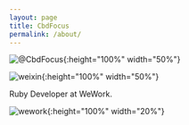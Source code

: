```yaml
---
layout: page
title: CbdFocus
permalink: /about/
---
```


![@CbdFocus](/wiki/wiki/face.jpeg){:height="100%" width="50%"}


![weixin](/wiki/wiki/wx-qr.jpg){:height="100%" width="50%"}


Ruby Developer at WeWork.


![wework](/wiki/wiki/wework-logo.png){:height="100%" width="20%"}
